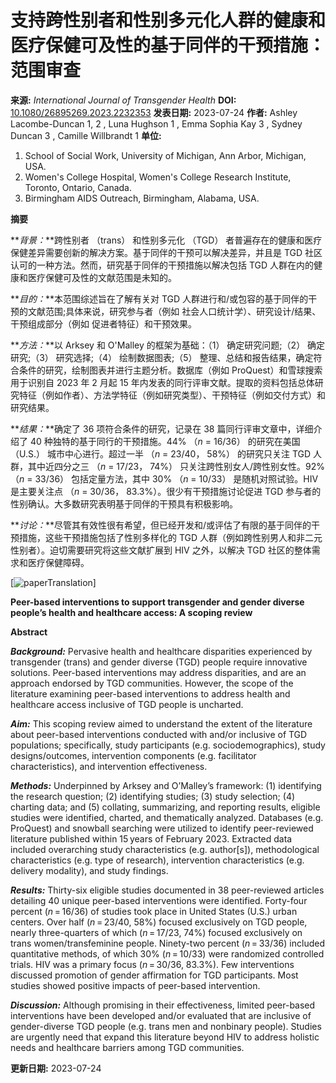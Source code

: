 # 支持跨性别者和性别多元化人群的健康和医疗保健可及性的基于同伴的干预措施：范围审查

**来源:** _International Journal of Transgender Health_
**DOI:** [10.1080/26895269.2023.2232353](/paperRedirect/1683593591223205888)
**发表日期:** 2023-07-24
**作者:** Ashley Lacombe-Duncan 1, 2 , Luna Hughson 1 , Emma Sophia Kay 3 , Sydney Duncan 3 , Camille Willbrandt 1
**单位:**
1. School of Social Work, University of Michigan, Ann Arbor, Michigan, USA.
2. Women's College Hospital, Women's College Research Institute, Toronto, Ontario, Canada.
3. Birmingham AIDS Outreach, Birmingham, Alabama, USA.

**摘要**

**_背景：_**跨性别者 （trans） 和性别多元化 （TGD） 者普遍存在的健康和医疗保健差异需要创新的解决方案。基于同伴的干预可以解决差异，并且是 TGD 社区认可的一种方法。然而，研究基于同伴的干预措施以解决包括 TGD 人群在内的健康和医疗保健可及性的文献范围是未知的。

**_目的：_**本范围综述旨在了解有关对 TGD 人群进行和/或包容的基于同伴的干预的文献范围;具体来说，研究参与者（例如 社会人口统计学）、研究设计/结果、干预组成部分（例如 促进者特征）和干预效果。

**_方法：_**以 Arksey 和 O'Malley 的框架为基础：（1） 确定研究问题;（2） 确定研究;（3） 研究选择;（4） 绘制数据图表;（5） 整理、总结和报告结果，确定符合条件的研究，绘制图表并进行主题分析。数据库（例如 ProQuest）和雪球搜索用于识别自 2023 年 2 月起 15 年内发表的同行评审文献。提取的资料包括总体研究特征（例如作者）、方法学特征（例如研究类型）、干预特征（例如交付方式）和研究结果。

**_结果：_**确定了 36 项符合条件的研究，记录在 38 篇同行评审文章中，详细介绍了 40 种独特的基于同行的干预措施。44% （_n_ = 16/36） 的研究在美国 （U.S.） 城市中心进行。超过一半 （_n_ = 23/40， 58%） 的研究只关注 TGD 人群，其中近四分之三 （_n_ = 17/23， 74%） 只关注跨性别女人/跨性别女性。92% （_n_ = 33/36） 包括定量方法，其中 30% （_n_ = 10/33） 是随机对照试验。HIV 是主要关注点 （_n_ = 30/36， 83.3%）。很少有干预措施讨论促进 TGD 参与者的性别确认。大多数研究表明基于同伴的干预具有积极影响。

**_讨论：_**尽管其有效性很有希望，但已经开发和/或评估了有限的基于同伴的干预措施，这些干预措施包括了性别多样化的 TGD 人群（例如跨性别男人和非二元性别者）。迫切需要研究将这些文献扩展到 HIV 之外，以解决 TGD 社区的整体需求和医疗保健障碍。

[![paperTranslation](https://scdn.x-mol.com/jcss/images/paperTranslation.png)]

**Peer-based interventions to support transgender and gender diverse people’s health and healthcare access: A scoping review**

**Abstract**

**_Background:_** Pervasive health and healthcare disparities experienced by transgender (trans) and gender diverse (TGD) people require innovative solutions. Peer-based interventions may address disparities, and are an approach endorsed by TGD communities. However, the scope of the literature examining peer-based interventions to address health and healthcare access inclusive of TGD people is uncharted.

**_Aim:_** This scoping review aimed to understand the extent of the literature about peer-based interventions conducted with and/or inclusive of TGD populations; specifically, study participants (e.g. sociodemographics), study designs/outcomes, intervention components (e.g. facilitator characteristics), and intervention effectiveness.

**_Methods:_** Underpinned by Arksey and O’Malley’s framework: (1) identifying the research question; (2) identifying studies; (3) study selection; (4) charting data; and (5) collating, summarizing, and reporting results, eligible studies were identified, charted, and thematically analyzed. Databases (e.g. ProQuest) and snowball searching were utilized to identify peer-reviewed literature published within 15 years of February 2023. Extracted data included overarching study characteristics (e.g. author\[s\]), methodological characteristics (e.g. type of research), intervention characteristics (e.g. delivery modality), and study findings.

**_Results:_** Thirty-six eligible studies documented in 38 peer-reviewed articles detailing 40 unique peer-based interventions were identified. Forty-four percent (_n_ = 16/36) of studies took place in United States (U.S.) urban centers. Over half (_n_ = 23/40, 58%) focused exclusively on TGD people, nearly three-quarters of which (_n_ = 17/23, 74%) focused exclusively on trans women/transfeminine people. Ninety-two percent (_n_ = 33/36) included quantitative methods, of which 30% (_n_ = 10/33) were randomized controlled trials. HIV was a primary focus (_n_ = 30/36, 83.3%). Few interventions discussed promotion of gender affirmation for TGD participants. Most studies showed positive impacts of peer-based intervention.

**_Discussion:_** Although promising in their effectiveness, limited peer-based interventions have been developed and/or evaluated that are inclusive of gender-diverse TGD people (e.g. trans men and nonbinary people). Studies are urgently need that expand this literature beyond HIV to address holistic needs and healthcare barriers among TGD communities.

**更新日期:** 2023-07-24
